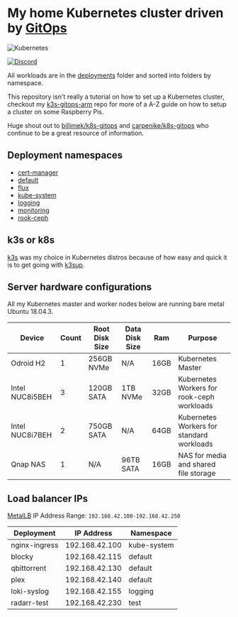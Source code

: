 # My home Kubernetes cluster driven by [GitOps](https://www.weave.works/blog/what-is-gitops-really)

![Kubernetes](https://i.imgur.com/p1RzXjQ.png)

[![Discord](https://img.shields.io/badge/discord-chat-7289DA.svg?maxAge=60&style=flat-square)](https://discord.gg/hk58BZV)

All workloads are in the [deployments](./deployments/) folder and sorted into folders by namespace. 

This repository isn't really a tutorial on how to set up a Kubernetes cluster, checkout my [k3s-gitops-arm](https://github.com/onedr0p/k3s-gitops-arm) repo for more of a A-Z guide on how to setup a cluster on some Raspberry Pis.

Huge shout out to [billimek/k8s-gitops](https://github.com/billimek/k8s-gitops) and [carpenike/k8s-gitops](https://github.com/carpenike/k8s-gitops) who continue to be a great resource of information.

## Deployment namespaces

- [cert-manager](./deployments/cert-manager)
- [default](./deployments/default)
- [flux](./deployments/flux)
- [kube-system](./deployments/kube-system)
- [logging](./deployments/logging)
- [monitoring](./deployments/monitoring)
- [rook-ceph](./deployments/rook-ceph)

## k3s or k8s

[k3s](https://github.com/rancher/k3s) was my choice in Kubernetes distros because of how easy and quick it is to get going with [k3sup](https://github.com/alexellis/k3sup).

## Server hardware configurations

All my Kubernetes master and worker nodes below are running bare metal Ubuntu 18.04.3.

|Device         |Count  |Root Disk Size|Data Disk Size|Ram    |Purpose                                   |
|---------------|-------|--------------|--------------|-------|------------------------------------------|
|Odroid H2      |1      |256GB NVMe    |N/A           |16GB   |Kubernetes Master                         |
|Intel NUC8i5BEH|3      |120GB SATA    |1TB NVMe      |32GB   |Kubernetes Workers for rook-ceph workloads|
|Intel NUC8i7BEH|2      |750GB SATA    |N/A           |64GB   |Kubernetes Workers for standard workloads |
|Qnap NAS       |1      |N/A           |96TB SATA     |16GB   |NAS for media and shared file storage     |

## Load balancer IPs

[MetalLB](https://metallb.universe.tf/) IP Address Range: `192.168.42.100-192.168.42.250`

|Deployment     |IP Address    |Namespace  |
|---------------|--------------|-----------|
|nginx-ingress  |192.168.42.100|kube-system|
|blocky         |192.168.42.115|default    |
|qbittorrent    |192.168.42.130|default    |
|plex           |192.168.42.140|default    |
|loki-syslog    |192.168.42.155|logging    |
|radarr-test    |192.168.42.230|test       |
